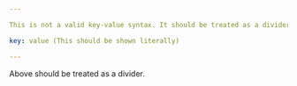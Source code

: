 ```yaml
---

This is not a valid key-value syntax. It should be treated as a divider.

key: value (This should be shown literally)

---
```

Above should be treated as a divider.

